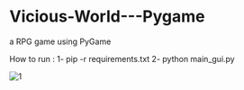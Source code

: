 # Vicious-World---Pygame
a RPG game using PyGame

How to run :
1- pip -r requirements.txt
2- python main_gui.py


![1](https://user-images.githubusercontent.com/47816410/140619897-91ec12ec-d1d7-47a3-b3c9-548399ce9adf.jpg)
